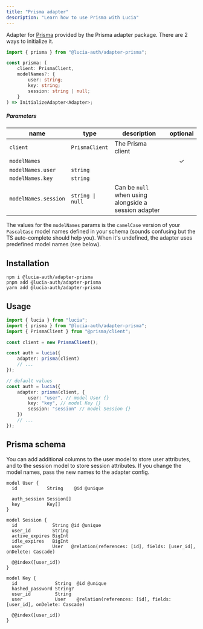 ```yaml
---
title: "Prisma adapter"
description: "Learn how to use Prisma with Lucia"
---
```


Adapter for [Prisma](https://www.prisma.io) provided by the Prisma adapter package. There are 2 ways to initialize it.

```ts
import { prisma } from "@lucia-auth/adapter-prisma";
```

```ts
const prisma: (
	client: PrismaClient,
	modelNames?: {
		user: string;
		key: string;
		session: string | null;
	}
) => InitializeAdapter<Adapter>;
```

##### Parameters

| name                 | type             | description                                          | optional |
| -------------------- | ---------------- | ---------------------------------------------------- | :------: |
| `client`             | `PrismaClient`   | The Prisma client                                    |          |
| `modelNames`         |                  |                                                      |    ✓     |
| `modelNames.user`    | `string`         |                                                      |          |
| `modelNames.key`     | `string`         |                                                      |          |
| `modelNames.session` | `string \| null` | Can be `null` when using alongside a session adapter |          |

The values for the `modelNames` params is the `camelCase` version of your `PascalCase` model names defined in your schema (sounds confusing but the TS auto-complete should help you). When it's undefined, the adapter uses predefined model names (see below).

## Installation

```
npm i @lucia-auth/adapter-prisma
pnpm add @lucia-auth/adapter-prisma
yarn add @lucia-auth/adapter-prisma
```

## Usage

```ts
import { lucia } from "lucia";
import { prisma } from "@lucia-auth/adapter-prisma";
import { PrismaClient } from "@prisma/client";

const client = new PrismaClient();

const auth = lucia({
	adapter: prisma(client)
	// ...
});

// default values
const auth = lucia({
	adapter: prisma(client, {
		user: "user", // model User {}
		key: "key", // model Key {}
		session: "session" // model Session {}
	})
	// ...
});
```

## Prisma schema

You can add additional columns to the user model to store user attributes, and to the session model to store session attributes. If you change the model names, pass the new names to the adapter config.

```prisma
model User {
  id           String    @id @unique

  auth_session Session[]
  key          Key[]
}

model Session {
  id             String @id @unique
  user_id        String
  active_expires BigInt
  idle_expires   BigInt
  user           User   @relation(references: [id], fields: [user_id], onDelete: Cascade)

  @@index([user_id])
}

model Key {
  id              String  @id @unique
  hashed_password String?
  user_id         String
  user            User    @relation(references: [id], fields: [user_id], onDelete: Cascade)

  @@index([user_id])
}
```
